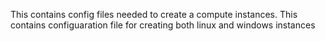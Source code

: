 This contains config files needed to create a compute instances. 
This contains configuaration file for creating both linux and windows instances

